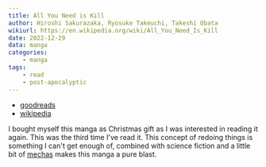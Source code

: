 ```yaml
---
title: All You Need is Kill
author: Hiroshi Sakurazaka, Ryosuke Takeuchi, Takeshi Obata
wikiurl: https://en.wikipedia.org/wiki/All_You_Need_Is_Kill
date: 2022-12-29
data: manga
categories:
    - manga
tags:
    - read
    - post-apocalyptic
---
```


- [goodreads](https://www.goodreads.com/book/show/6255949-all-you-need-is-kill)
- [wikipedia](https://en.wikipedia.org/wiki/All_You_Need_Is_Kill)

I bought myself this manga as Christmas gift as I was interested in reading it again. This was the
third time I've read it. This concept of redoing things is something I can't get enough of, combined
with science fiction and a little bit of [mechas][] makes this manga a pure blast.

[mechas]: https://en.wikipedia.org/wiki/Mecha
